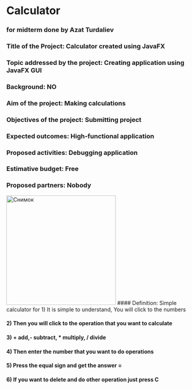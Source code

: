 # Calculator
### for midterm done by Azat Turdaliev
### Title of the Project: Calculator created using JavaFX

### Topic addressed by the project: Creating application using JavaFX GUI

### Background: NO

### Aim of the project: Making calculations

### Objectives of the project: Submitting project

### Expected outcomes: High-functional application

### Proposed activities: Debugging application

### Estimative budget: Free

### Proposed partners: Nobody
<img width="286" alt="Снимок" src="https://user-images.githubusercontent.com/81321784/112362869-1dd54f80-8cff-11eb-8997-5422444dc48f.PNG">
#### Definition: Simple calculator for 1) It is simple to understand, You will click to the numbers

#### 2) Then you will click to the operation that you want to calculate

#### 3) + add,- subtract, * multiply, / divide

#### 4) Then enter the number that you want to do operations

#### 5) Press the equal sign and get the answer =

#### 6) If you want to delete and do other operation just press C
